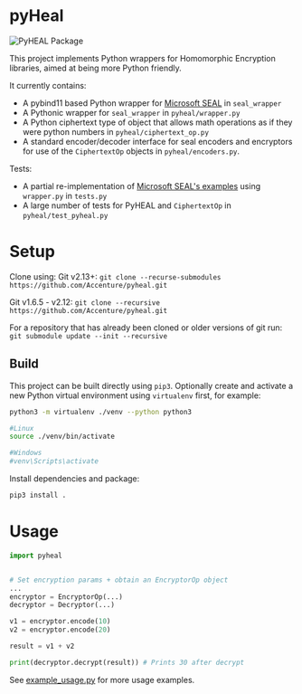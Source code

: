 # pyHeal
![PyHEAL Package](https://github.com/Accenture/pyheal/workflows/PyHEAL%20Package/badge.svg)

This project implements Python wrappers for Homomorphic Encryption libraries, aimed at being more Python friendly.

It currently contains:
- A pybind11 based Python wrapper for [Microsoft SEAL](https://github.com/CJRChang/SEAL) in `seal_wrapper`
- A Pythonic wrapper for `seal_wrapper` in `pyheal/wrapper.py`
- A Python ciphertext type of object that allows math operations as if they were python numbers in `pyheal/ciphertext_op.py`
- A standard encoder/decoder interface for seal encoders and encryptors for use of the `CiphertextOp` objects in `pyheal/encoders.py`.
     

Tests:
- A partial re-implementation of [Microsoft SEAL's examples](https://github.com/CJRChang/SEAL) using `wrapper.py` in `tests.py`
- A large number of tests for PyHEAL and `CiphertextOp` in `pyheal/test_pyheal.py` 


# Setup
Clone using:
Git v2.13+: `git clone --recurse-submodules https://github.com/Accenture/pyheal.git`

Git v1.6.5 - v2.12: `git clone --recursive https://github.com/Accenture/pyheal.git`

For a repository that has already been cloned or older versions of git run:
`git submodule update --init --recursive`

## Build
This project can be built directly using `pip3`.
Optionally create and activate a new Python virtual environment using `virtualenv` first, for example:
```bash
python3 -m virtualenv ./venv --python python3

#Linux
source ./venv/bin/activate

#Windows
#venv\Scripts\activate
```

Install dependencies and package:
```bash
pip3 install .
```

# Usage
```python
import pyheal


# Set encryption params + obtain an EncryptorOp object
...
encryptor = EncryptorOp(...)
decryptor = Decryptor(...)

v1 = encryptor.encode(10)
v2 = encryptor.encode(20)

result = v1 + v2

print(decryptor.decrypt(result)) # Prints 30 after decrypt 

```
See [example_usage.py](example_usage.py) for more usage examples.
